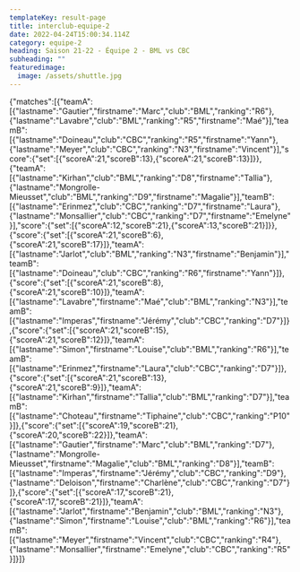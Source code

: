 ```yaml
---
templateKey: result-page
title: interclub-equipe-2
date: 2022-04-24T15:00:34.114Z
category: equipe-2
heading: Saison 21-22 - Équipe 2 - BML vs CBC
subheading: ""
featuredimage:
  image: /assets/shuttle.jpg
---
```

<scoreboard>{"matches":[{"teamA":[{"lastname":"Gautier","firstname":"Marc","club":"BML","ranking":"R6"},{"lastname":"Lavabre","club":"BML","ranking":"R5","firstname":"Maé"}],"teamB":[{"lastname":"Doineau","club":"CBC","ranking":"R5","firstname":"Yann"},{"lastname":"Meyer","club":"CBC","ranking":"N3","firstname":"Vincent"}],"score":{"set":[{"scoreA":21,"scoreB":13},{"scoreA":21,"scoreB":13}]}},{"teamA":[{"lastname":"Kirhan","club":"BML","ranking":"D8","firstname":"Tallia"},{"lastname":"Mongrolle-Mieusset","club":"BML","ranking":"D9","firstname":"Magalie"}],"teamB":[{"lastname":"Erinmez","club":"CBC","ranking":"D7","firstname":"Laura"},{"lastname":"Monsallier","club":"CBC","ranking":"D7","firstname":"Emelyne"}],"score":{"set":[{"scoreA":12,"scoreB":21},{"scoreA":13,"scoreB":21}]}},{"score":{"set":[{"scoreA":21,"scoreB":6},{"scoreA":21,"scoreB":17}]},"teamA":[{"lastname":"Jarlot","club":"BML","ranking":"N3","firstname":"Benjamin"}],"teamB":[{"lastname":"Doineau","club":"CBC","ranking":"R6","firstname":"Yann"}]},{"score":{"set":[{"scoreA":21,"scoreB":8},{"scoreA":21,"scoreB":10}]},"teamA":[{"lastname":"Lavabre","firstname":"Maé","club":"BML","ranking":"N3"}],"teamB":[{"lastname":"Imperas","firstname":"Jérémy","club":"CBC","ranking":"D7"}]},{"score":{"set":[{"scoreA":21,"scoreB":15},{"scoreA":21,"scoreB":12}]},"teamA":[{"lastname":"Simon","firstname":"Louise","club":"BML","ranking":"R6"}],"teamB":[{"lastname":"Erinmez","firstname":"Laura","club":"CBC","ranking":"D7"}]},{"score":{"set":[{"scoreA":21,"scoreB":13},{"scoreA":21,"scoreB":9}]},"teamA":[{"lastname":"Kirhan","firstname":"Tallia","club":"BML","ranking":"D7"}],"teamB":[{"lastname":"Choteau","firstname":"Tiphaine","club":"CBC","ranking":"P10"}]},{"score":{"set":[{"scoreA":19,"scoreB":21},{"scoreA":20,"scoreB":22}]},"teamA":[{"lastname":"Gautier","firstname":"Marc","club":"BML","ranking":"D7"},{"lastname":"Mongrolle-Mieusset","firstname":"Magalie","club":"BML","ranking":"D8"}],"teamB":[{"lastname":"Imperas","firstname":"Jérémy","club":"CBC","ranking":"D9"},{"lastname":"Deloison","firstname":"Charlène","club":"CBC","ranking":"D7"}]},{"score":{"set":[{"scoreA":17,"scoreB":21},{"scoreA":17,"scoreB":21}]},"teamA":[{"lastname":"Jarlot","firstname":"Benjamin","club":"BML","ranking":"N3"},{"lastname":"Simon","firstname":"Louise","club":"BML","ranking":"R6"}],"teamB":[{"lastname":"Meyer","firstname":"Vincent","club":"CBC","ranking":"R4"},{"lastname":"Monsallier","firstname":"Emelyne","club":"CBC","ranking":"R5"}]}]}</scoreboard>